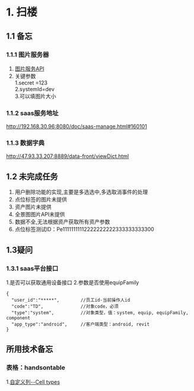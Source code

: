 # 1. 扫楼
## 1.1 备忘
### 1.1.1 图片服务器
1. [图片服务API](http://192.168.20.225:8080/image-service/doc#101)
2. 关键参数  
 1.secret =123  
 2.systemId=dev  
 3.可以填图片大小  
### 1.1.2 saas服务地址
http://192.168.30.96:8080/doc/saas-manage.html#160101 
### 1.1.3 数据字典
http://47.93.33.207:8889/data-front/viewDict.html
## 1.2 未完成任务
1. 用户删除功能的实现,主要是多选选中,多选取消事件的处理
2. 点位标签的图片未提供
3. 资产图片未提供
4. 全景图图片API未提供
5. 数据不全,无法根据资产获取所有资产参数 
6. 点位标签测试ID：Pe11111111112222222222333333333300

## 1.3疑问
### 1.3.1 saas平台接口
1.是否可以获取通用设备接口
2.参数是否使用equipFamily
```
{
  "user_id":"*****",		//员工id-当前操作人id
  "code":"TD",				//对象code，必须
  "type":"system",			//对象类型，值：system, equip, equipFamily, component
  "app_type":"android",		//客户端类型：android, revit
}
```

## 所用技术备忘
### 表格：handsontable
1.[自定义列--Cell types](https://docs.handsontable.com/pro/1.18.1/demo-checkbox.html) 